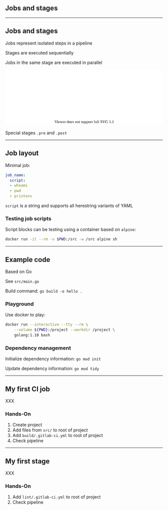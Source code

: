 <!-- .slide: id="gitlab_jobs" class="vertical-center" -->

<i class="fa-duotone fa-arrow-down-1-9 fa-8x fa-duotone-colors" style="float: right; color: grey;"></i>

## Jobs and stages

---

## Jobs and stages

Jobs represent isolated steps in a pipeline

Stages [](https://docs.gitlab.com/ee/ci/yaml/#stages) are executed sequentially

Jobs in the same stage are executed in parallel

![](160_gitlab_ci/010_jobs_and_stages/jobs_and_stages.drawio.svg) <!-- .element: style="width: 60%;" -->

Special stages `.pre` and `.post`

---

## Job layout

Minimal job:

```yaml
job_name:
  script:
  - whoami
  - pwd
  - printenv
```

`script` is a string and supports all herestring variants of YAML

### Testing job scripts

Script blocks can be testing using a container based on `alpine`:

```bash
docker run -it --rm -v $PWD:/src -w /src alpine sh
```

---

## Example code

Based on Go [](https://go.dev/)

See `src/main.go`

Build command: `go build -o hello .`

### Playground

Use docker to play:

```bash
docker run --interactive --tty --rm \
    --volume ${PWD}:/project --workdir /project \
    golang:1.18 bash
```

### Dependency management

Initialize dependency information: `go mod init`

Update dependency information: `go mod tidy`

---

## My first CI job

XXX

### Hands-On

1. Create project
1. Add files from `src/` to root of project
1. Add `build/.gitlab-ci.yml` to root of project
1. Check pipeline

---

## My first stage

XXX

### Hands-On

1. Add `lint/.gitlab-ci.yml` to root of project
1. Check pipeline
